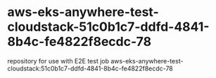 # aws-eks-anywhere-test-cloudstack-51c0b1c7-ddfd-4841-8b4c-fe4822f8ecdc-78
repository for use with E2E test job aws-eks-anywhere-test-cloudstack:51c0b1c7-ddfd-4841-8b4c-fe4822f8ecdc-78
